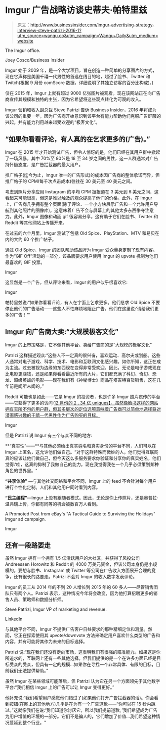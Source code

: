# Imgur 广告战略访谈史蒂夫·帕特里兹

> 原文：<http://www.businessinsider.com/imgur-advertising-strategy-interview-steve-patrizi-2016-1?utm_source=wanqu.co&utm_campaign=Wanqu+Daily&utm_medium=website>

 The Imgur office.

Joey Cosco/Business Insider

Imgur 始于 2009 年，是一个大学项目，旨在创造一种简单的分享图片的方式，现在它声称是美国千禧一代男性的首选在线目的地，超过了脸书、Twitter 和 Twitch(根据 9 月份 comScore 数据，详细说明了其独立访客的百分比构成)。)

仅在 2015 年，Imgur 上就有超过 9000 亿张图片被观看，现在该网站正在向广告商宣传其规模和独特的主张，因为它希望将这些观点转化为可观的收入。

Imgur 营销和收入副总裁 Steve Patrizi 告诉 Business Insider，2016 年将成为该公司的重要一年，因为广告商开始意识到该平台有能力帮助他们克服广告屏蔽的兴起，并有能力利用越来越受欢迎的“极客文化”。

## “如果你看看评论，有人真的在乞求更多的(广告)。”

Imgur 在 2015 年才开始测试广告，但令人惊讶的是，他们已经在其用户群中掀起了一场风暴，其中 70%至 80%是 18 至 34 岁之间的男性，这一人群通常对广告持怀疑态度，是广告拦截器的最大用户。

推广帖子(迄今为止，Imgur 唯一的广告形式)的成本因广告商的整体承诺而异，但推广帖子的 CPM(每千次点击成本)往往在 30 美元至 40 美元之间。

考虑到照片分享应用 Instagram 的平均 CPM 据报道在 3 美元到 6 美元之间，这看起来可能很高，但这是难以触及的观众提高了他们的价格。此外，在 Imgur 上，广告商几乎拥有整个页面(除了评论、一个小方块展示广告和一个允许用户导航到其他照片的图像库)，这意味着广告不会与屏幕上的其他太多东西争夺注意力。此外，Imgur 图像和动画 gif 很容易分享，这有助于它们在脸书、Twitter 和 Reddit 等其他网站上传播开来。

在过去的六个月里，Imgur 测试了包括 Old Spice、PlayStation、MTV 和易贝在内的大约 60 个推广帖子。

通过 Old Spice，Imgur 的团队帮助该品牌为 Imgur 受众量身定制了现有内容。作为“GIF Off”活动的一部分，该品牌要求用户使用 Imgur 的 upvote 机制为他们最喜欢的 GIF 投票。

Imgur

这显然是一个广告，但从评论来看，Imgur 的用户似乎很喜欢它:

Imgur

帕特里兹说:“如果你看看评论，有人在字面上乞求更多。他们恳求 Old Spice 不要停止他们的广告活动——这些人不怕麻烦地阻止广告，他们在这里说:‘请给我们更多的广告！’"

## Imgur 向广告商大卖:“大规模极客文化”

Imgur 的上市策略是，它不像其他平台。卖给广告商的是“大规模的极客文化”

Patrizi 这样描述观众:“这些人不一定真的很兴奋，喜欢运动、高尔夫或划船。这些人通常对电子游戏、科学、技术、电影和互联网文化感兴趣。如你所知，这正在成为主流。过去被视为边缘的东西现在变得非常受欢迎。因此，无论是电子游戏现在比电影更赚钱，还是如果你看看最近所有的大片，它们都充满了科幻、奇幻、恐龙、超级英雄的电影——现在我们有《神秘博士》商品在塔吉特百货销售，这在几年前是闻所未闻的。”

Reddit 可能也是如此——它是 Imgur 的投资者，也是许多 Imgur 照片疯传的平台——它获得了更多的访问:[12 月份的 2 . 34 亿 uniques】。虽然像脸书这样的网站拥有无所不包的用户群，但其多层次的定位选项意味着广告商可以简单地选择将对漫画感兴趣的千禧一代男性作为广告购买的目标。](https://www.reddit.com/about/)

Imgur

但是 Patrizi 说 Imgur 有三个与众不同的地方:

**“真实性”——**与其他必须给出真实姓名和真实身份的平台不同，人们可以在 Imgur 上匿名，这允许他们做自己。“对于这群特殊而微妙的人，他们觉得互联网真的应该让他们做自己，但今天这么多服务要求你验证和分享你的真实姓名，他们觉得:‘哇，这真的抑制了我做自己的能力。现在我觉得我在一个几乎必须策划某种角色的世界里。"

**“共享体验”** —与其他社交网络和平台不同，Imgur 上的 feed 不会针对每个用户进行个性化定制。人们和其他用户同时看到内容。

**“民主编程”**—Imgur 上没有跟随者模式。因此，无论是你上传照片，还是奥普拉·温弗瑞上传，你都有同等的机会被数百万人看到。

 A Promoted Post from eBay's "A Tactical Guide to Surviving the Holidays" Imgur ad campaign.

Imgur

## 还有一段路要走

虽然 Imgur 拥有一个拥有 1.5 亿活跃用户的大社区，并获得了风投公司 Andreessen Horowitz 和 Reddit 的 4000 万美元资金，但该公司本身仍是小规模的，要想与脸书、Instagram 或 Twitter 等公司在广告收入方面展开合理的竞争，还有很长的路要走。Patrizi 不会对 Imgur 的收入数字发表评论。

Imgur 的员工从 2014 年的不到 20 人增长到 2015 年的 60 多人——尽管销售团队只有两个人。Patrizi 表示，这种情况今年将会改变，因为他打算招聘更多的销售人员、策略师和数据分析师。

 Steve Patrizi, Imgur VP of marketing and revenue.

LinkedIn

与其他平台不同，Imgur 不提供广告客户日益要求的那种精细定位和测量。然而，它正在探索使用其 upvote/downvote 方法来确定用户喜欢什么类型的广告和内容，并有可能将其作为未来的目标选择。

Patrizi 说:“现在我们还没有走向市场，这表明我们有很强的瞄准能力。如果这是你所追求的，互联网上还有一些其他选择，但我们提供的是一个在许多方面已经是目标受众的受众，但具有一定的规模...如果你在寻找一个非常具体、有限的目标，目前我们无法提供帮助。”

虽然 Imgur 在某些领域可能落后，但 Patrizi 认为它在另一个方面领先于其他数字平台:“我们相信 Imgur 上的广告可以让 Imgur 变得更好。”

他补充说:“我们希望用户感觉他们错过了(如果他们打开广告拦截器的话)。你会看到按钮(在网上的其他地方)几乎是在为有一个广告道歉——“你可以在 15 秒内跳过。”这就像我们在说:‘我们知道你讨厌它，所以我们提前道歉。’我们希望成为广告为用户增值的环境的一部分。它们不是骗人的，它们增加了价值...我们希望这种情况蔓延到整个行业。"